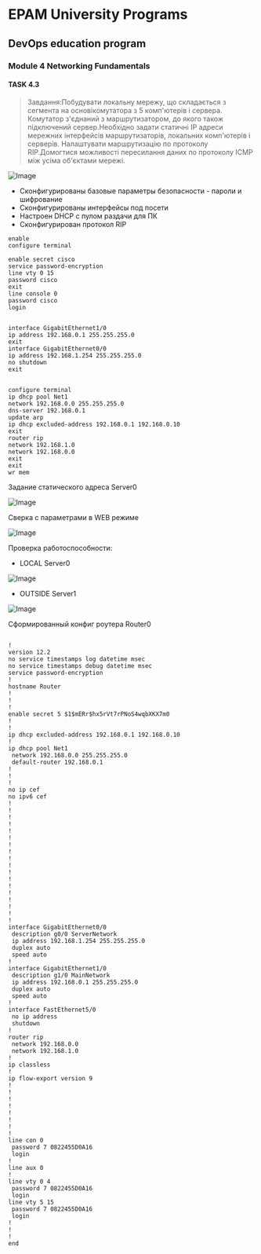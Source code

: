 # EPAM University Programs

## DevOps education program
### Module 4 Networking Fundamentals


#### TASK 4.3

> Завдання:Побудувати  локальну  мережу,  що  складається  з  сегмента  на  основікомутатора    з    5    комп'ютерів    і    сервера.    Комутатор    з'єднаний    з маршрутизатором, до якого також підключений сервер.Необхідно задати статичні IP адреси мережних інтерфейсів маршрутизаторів, локальних   комп'ютерів   і   серверів.   Налаштувати   маршрутизацію   по протоколу RIP.Домогтися  можливості  пересилання  даних  по  протоколу  ICMP  між усіма об'єктами мережі.

![Image](https://github.com/Twicer/DevOps_online_Dnipro_2020Q42021Q1/blob/master/m4/task4.3/screens/1.jpg)

* Сконфигурированы базовые параметры безопасности - пароли и шифрование
* Сконфигурированы интерфейсы под посети
* Настроен DHCP c пулом раздачи для ПК
* Сконфигурирован протокол RIP

```
enable
configure terminal

enable secret cisco
service password-encryption 
line vty 0 15
password cisco
exit
line console 0 
password cisco
login


interface GigabitEthernet1/0
ip address 192.168.0.1 255.255.255.0
exit
interface GigabitEthernet0/0
ip address 192.168.1.254 255.255.255.0
no shutdown
exit


configure terminal
ip dhcp pool Net1
network 192.168.0.0 255.255.255.0
dns-server 192.168.0.1
update arp
ip dhcp excluded-address 192.168.0.1 192.168.0.10
exit
router rip
network 192.168.1.0
network 192.168.0.0
exit
exit
wr mem
```
Задание статического адреса Server0

![Image](https://github.com/Twicer/DevOps_online_Dnipro_2020Q42021Q1/blob/master/m4/task4.3/screens/2.jpg)

Сверка с параметрами в WEB режиме

![Image](https://github.com/Twicer/DevOps_online_Dnipro_2020Q42021Q1/blob/master/m4/task4.3/screens/3.jpg)

Проверка работоспособности:

* LOCAL Server0

![Image](https://github.com/Twicer/DevOps_online_Dnipro_2020Q42021Q1/blob/master/m4/task4.3/screens/serverlocal.gif)

* OUTSIDE Server1

![Image](https://github.com/Twicer/DevOps_online_Dnipro_2020Q42021Q1/blob/master/m4/task4.3/screens/outside_server.gif)

Сформированный конфиг роутера Router0

```

!
version 12.2
no service timestamps log datetime msec
no service timestamps debug datetime msec
service password-encryption
!
hostname Router
!
!
!
enable secret 5 $1$mERr$hx5rVt7rPNoS4wqbXKX7m0
!
!
ip dhcp excluded-address 192.168.0.1 192.168.0.10
!
ip dhcp pool Net1
 network 192.168.0.0 255.255.255.0
 default-router 192.168.0.1
!
!
!
no ip cef
no ipv6 cef
!
!
!
!
!
!
!
!
!
!
!
!
!
!
!
!
!
!
interface GigabitEthernet0/0
 description g0/0 ServerNetwork
 ip address 192.168.1.254 255.255.255.0
 duplex auto
 speed auto
!
interface GigabitEthernet1/0
 description g1/0 MainNetwork
 ip address 192.168.0.1 255.255.255.0
 duplex auto
 speed auto
!
interface FastEthernet5/0
 no ip address
 shutdown
!
router rip
 network 192.168.0.0
 network 192.168.1.0
!
ip classless
!
ip flow-export version 9
!
!
!
!
!
!
!
!
line con 0
 password 7 0822455D0A16
 login
!
line aux 0
!
line vty 0 4
 password 7 0822455D0A16
 login
line vty 5 15
 password 7 0822455D0A16
 login
!
!
!
end
```
